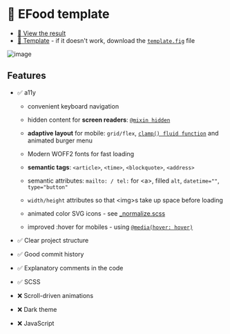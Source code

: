 # 🍔 EFood template
- [👀 View the result](https://27218.github.io/EFood-template/)
- [🔗 Template](https://www.figma.com/design/FRgRLcPR6vraPfksLKFNNi/eFoodWebdesign) - if it doesn't work, download the [`template.fig`](template.fig) file

![image](https://github.com/user-attachments/assets/9867c70a-131a-4e7a-997b-79026c6ed289)

## Features
- ✅ a11y
  - convenient keyboard navigation
  - hidden content for **screen readers**: [`@mixin hidden`](styles/_mixins.scss#L58)
  - **adaptive layout** for mobile: `grid/flex`, [`clamp() fluid function`](styles/_mixins.scss#L2) and animated burger menu
  - Modern WOFF2 fonts for fast loading


  - **semantic tags**: `<article>`, `<time>`, `<blockquote>`, `<address>`
  - semantic attributes: `mailto: / tel:` for &lt;a&gt;, filled `alt`, `datetime=""`, `type="button"`
  - `width/height` attributes so that &lt;img&gt;s take up space before loading


  - animated color SVG icons - see [_normalize.scss](styles/_normalize.scss#L29)
  - improved :hover for mobiles - using [`@media(hover: hover)`](styles/_media.scss#L46)

- ✅ Clear project structure
- ✅ Good commit history
- ✅ Explanatory comments in the code

- ✅ SCSS
- ❌ Scroll-driven animations
- ❌ Dark theme
- ❌ JavaScript
